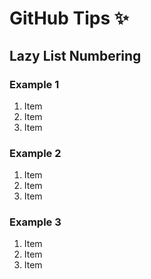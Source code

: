 # GitHub Tips ✨

## Lazy List Numbering

### Example 1

1. Item
2. Item
3. Item

### Example 2

1. Item
1. Item
1. Item

### Example 3

1. Item
9. Item
7. Item
